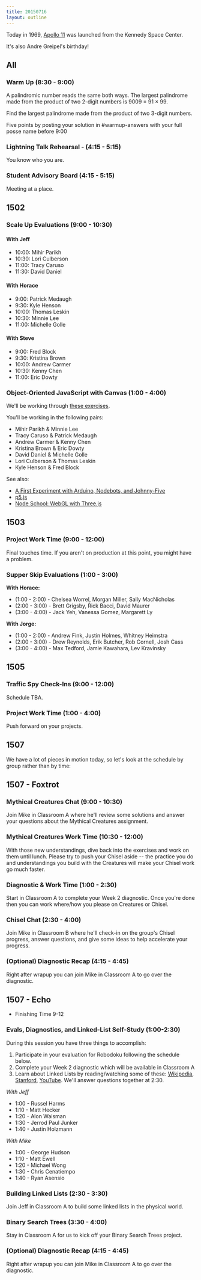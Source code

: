 ```yaml
---
title: 20150716
layout: outline
---
```


Today in 1969, [Apollo 11](https://en.wikipedia.org/wiki/Apollo_11)  was launched from the Kennedy Space Center.

It's also Andre Greipel's birthday!

## All

### Warm Up (8:30 - 9:00)

A palindromic number reads the same both ways. The largest palindrome made from the product of two 2-digit numbers is 9009 = 91 × 99.

Find the largest palindrome made from the product of two 3-digit numbers.

Five points by posting your solution in #warmup-answers with your full posse name before 9:00

### Lightning Talk Rehearsal - (4:15 - 5:15)

You know who you are.

### Student Advisory Board (4:15 - 5:15)

Meeting at a place.


## 1502

### Scale Up Evaluations (9:00 - 10:30)

#### With Jeff

* 10:00: Mihir Parikh
* 10:30: Lori Culberson
* 11:00: Tracy Caruso
* 11:30: David Daniel

#### With Horace

* 9:00:  Patrick Medaugh
* 9:30:  Kyle Henson
* 10:00: Thomas Leskin
* 10:30: Minnie Lee
* 11:00: Michelle Golle

#### With Steve

* 9:00:  Fred Block
* 9:30:  Kristina Brown
* 10:00: Andrew Carmer
* 10:30: Kenny Chen
* 11:00: Eric Dowty


### Object-Oriented JavaScript with Canvas (1:00 - 4:00)

We'll be working through [these exercises](https://github.com/mdn/advanced-js-fundamentals-ck/blob/gh-pages/tutorials/object-oriented-javascript/03-canvas-and-object-oriented-javascript.md).

You'll be working in the following pairs:

* Mihir Parikh & Minnie Lee
* Tracy Caruso & Patrick Medaugh
* Andrew Carmer & Kenny Chen
* Kristina Brown & Eric Dowty
* David Daniel & Michelle Golle
* Lori Culberson & Thomas Leskin
* Kyle Henson & Fred Block

See also:

* [A First Experiment with Arduino, Nodebots, and Johnny-Five](http://stevekinney.tumblr.com/post/106928533427/a-first-experiment-with-arduino-nodebots-and)
* [p5.js](http://p5js.org)
* [Node School: WebGL with Three.js](https://github.com/alexmackey/IntroToWebGLWithThreeJS)

## 1503

### Project Work Time (9:00 - 12:00)

Final touches time. If you aren't on production at this point, you might have a problem.

### Supper Skip Evaluations (1:00 - 3:00)

__With Horace:__

* (1:00 - 2:00) - Chelsea Worrel, Morgan Miller, Sally MacNicholas
* (2:00 - 3:00) - Brett Grigsby, Rick Bacci, David Maurer
* (3:00 - 4:00) - Jack Yeh, Vanessa Gomez, Margarett Ly

__With Jorge:__

* (1:00 - 2:00) - Andrew Fink, Justin Holmes, Whitney Heimstra
* (2:00 - 3:00) - Drew Reynolds, Erik Butcher, Rob Cornell, Josh Cass
* (3:00 - 4:00) - Max Tedford, Jamie Kawahara, Lev Kravinsky

## 1505

### Traffic Spy Check-Ins (9:00 - 12:00)

Schedule TBA.

### Project Work Time (1:00 - 4:00)

Push forward on your projects.


## 1507

We have a lot of pieces in motion today, so let's look at the schedule by group
rather than by time:

## 1507 - Foxtrot

### Mythical Creatures Chat (9:00 - 10:30)

Join Mike in Classroom A where he'll review some solutions and answer your
questions about the Mythical Creatures assignment.

### Mythical Creatures Work Time (10:30 - 12:00)

With those new understandings, dive back into the exercises and work on them
until lunch. Please try to push your Chisel aside -- the practice you do and
understandings you build with the Creatures will make your Chisel work go much
faster.

### Diagnostic & Work Time (1:00 - 2:30)

Start in Classroom A to complete your Week 2 diagnostic. Once you're done then
you can work where/how you please on Creatures or Chisel.

### Chisel Chat (2:30 - 4:00)

Join Mike in Classroom B where he'll check-in on the group's Chisel progress,
answer questions, and give some ideas to help accelerate your progress.

### (Optional) Diagnostic Recap (4:15 - 4:45)

Right after wrapup you can join Mike in Classroom A to go over the diagnostic.

## 1507 - Echo

* Finishing Time 9-12

### Evals, Diagnostics, and Linked-List Self-Study (1:00-2:30)

During this session you have three things to accomplish:

1. Participate in your evaluation for Robodoku following the schedule below.
2. Complete your Week 2 diagnostic which will be available in Classroom A
3. Learn about Linked Lists by reading/watching some of these:
[Wikipedia](https://en.wikipedia.org/wiki/Linked_list),
[Stanford](http://cslibrary.stanford.edu/103/LinkedListBasics.pdf),
[YouTube](https://www.youtube.com/watch?v=pBrz9HmjFOs). We'll answer questions
together at 2:30.

*With Jeff*

* 1:00 - Russel Harms
* 1:10 - Matt Hecker
* 1:20 - Alon Waisman
* 1:30 - Jerrod Paul Junker
* 1:40 - Justin Holzmann

*With Mike*

* 1:00 - George Hudson
* 1:10 - Matt Ewell
* 1:20 - Michael Wong
* 1:30 - Chris Cenatiempo
* 1:40 - Ryan Asensio

### Building Linked Lists (2:30 - 3:30)

Join Jeff in Classroom A to build some linked lists in the physical world.

### Binary Search Trees (3:30 - 4:00)

Stay in Classroom A for us to kick off your Binary Search Trees project.

### (Optional) Diagnostic Recap (4:15 - 4:45)

Right after wrapup you can join Mike in Classroom A to go over the diagnostic.
